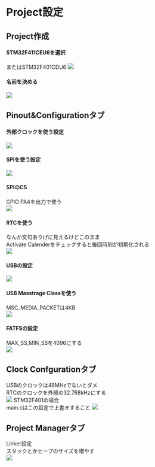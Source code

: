 # Project設定
## Project作成
#### STM32F411CEU6を選択
またはSTM32F401CDU6
![](image/F411.png)

#### 名前を決める
![](image/PJNAME.png)

## Pinout&Configurationタブ
#### 外部クロックを使う設定
![](image/RCC.png)

#### SPIを使う設定
![](image/SPI.png)

#### SPIのCS
GPIO PA4を出力で使う  
![](image/GPIO.png)

#### RTCを使う
なんか文句ありげに見えるけどこのまま  
Activate Calenderをチェックすると毎回時刻が初期化される  
![](image/RTC.png)

#### USBの設定
![](image/USB_FS.png)

#### USB Masstrage Classを使う
MSC_MEDIA_PACKETは4KB  
![](image/USB_DEVICE.png)

#### FATFSの設定
MAX_SS,MIN_SSを4096にする  
![](image/FATFS.png)

## Clock Confgurationタブ
USBのクロックは48MHzでないとダメ  
RTCのクロックを外部の32.768kHzにする  
![](image/CLOCK.png)
STM32F401の場合  
main.cはこの設定で上書きすること
![](image/STM32F401.png)

## Project Managerタブ
Linker設定  
スタックとかヒープのサイズを増やす  
![](image/Linker.png)
